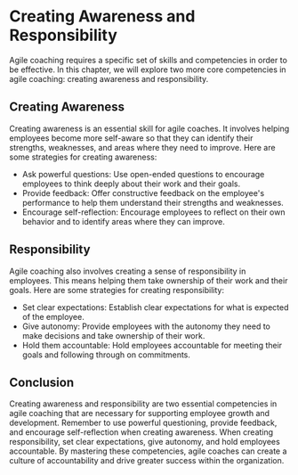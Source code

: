 # Creating Awareness and Responsibility

Agile coaching requires a specific set of skills and competencies in order to be effective. In this chapter, we will explore two more core competencies in agile coaching: creating awareness and responsibility.

Creating Awareness
------------------

Creating awareness is an essential skill for agile coaches. It involves helping employees become more self-aware so that they can identify their strengths, weaknesses, and areas where they need to improve. Here are some strategies for creating awareness:

* Ask powerful questions: Use open-ended questions to encourage employees to think deeply about their work and their goals.
* Provide feedback: Offer constructive feedback on the employee's performance to help them understand their strengths and weaknesses.
* Encourage self-reflection: Encourage employees to reflect on their own behavior and to identify areas where they can improve.

Responsibility
--------------

Agile coaching also involves creating a sense of responsibility in employees. This means helping them take ownership of their work and their goals. Here are some strategies for creating responsibility:

* Set clear expectations: Establish clear expectations for what is expected of the employee.
* Give autonomy: Provide employees with the autonomy they need to make decisions and take ownership of their work.
* Hold them accountable: Hold employees accountable for meeting their goals and following through on commitments.

Conclusion
----------

Creating awareness and responsibility are two essential competencies in agile coaching that are necessary for supporting employee growth and development. Remember to use powerful questioning, provide feedback, and encourage self-reflection when creating awareness. When creating responsibility, set clear expectations, give autonomy, and hold employees accountable. By mastering these competencies, agile coaches can create a culture of accountability and drive greater success within the organization.
